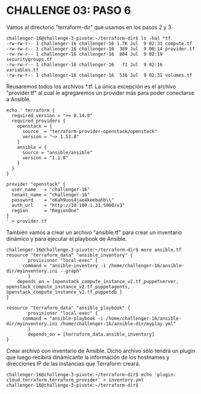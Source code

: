 # CHALLENGE 03: PASO 6

Vamos al directorio "terraform-dir" que usamos en los pasos 2 y 3.

```
challenger-16@challenge-3-pivote:~/terraform-dir$ ls -hal *tf
-rw-rw-r-- 1 challenger-16 challenger-16 1.7K Jul  9 02:31 compute.tf
-rw-rw-r-- 1 challenger-16 challenger-16  389 Jul  9 00:14 provider.tf
-rw-rw-r-- 1 challenger-16 challenger-16  884 Jul  9 02:19 securitygroups.tf
-rw-rw-r-- 1 challenger-16 challenger-16   71 Jul  9 02:16 variables.tf
-rw-rw-r-- 1 challenger-16 challenger-16  536 Jul  9 02:31 volumes.tf
```
Reusaremos todos los archivos *.tf.  La única excepción es el archivo "provider.tf" al cual le agregaremos un provider más para poder conectarse a Ansible.

```
echo ' terraform {
  required_version = ">= 0.14.0"
  required_providers {
    openstack = {
      source  = "terraform-provider-openstack/openstack"
      version = "~> 1.53.0"
    }
    ansible = {
      source = "ansible/ansible"
      version = "1.1.0"
    }
  }
}

provider "openstack" {
  user_name   = "challenger-16"
  tenant_name = "challenger-16"
  password    = "oKah9uos4jae4keebahb\\"
  auth_url    = "http://10.100.1.31:5000/v3"
  region      = "RegionOne"
}
' > provider.tf
```


También vamos a crear un archivo "ansible.tf" para crear un inventario dinámico y para ejecutar el playbook de Ansible.
```
challenger-16@challenge-3-pivote:~/terraform-dir$ more ansible.tf
resource "terraform_data" "ansible_inventory" {
        provisioner "local-exec" {
      command = "ansible-inventory -i /home/challenger-16/ansible-dir/myinventory.ini --graph"
        }
    depends_on = [openstack_compute_instance_v2.tf_puppetserver, openstack_compute_instance_v2.tf_puppetagents, openstack_compute_instance_v2.tf_puppetdb ]
}

resource "terraform_data" "ansible_playbook" {
        provisioner "local-exec" {
      command = "ansible-playbook -i /home/challenger-16/ansible-dir/myinventory.ini /home/challenger-16/ansible-dir/myplay.yml"
        }
        depends_on = [terraform_data.ansible_inventory]
}
```


Crear archivo con inventario de Ansible. Dicho archivo sólo tendrá un plugin que luego recibirá dinámicante la información de los hostnames y direcciones IP de las instancias que Terraform creará.

```
challenger-16@challenge-3-pivote:~/terraform-dir$ echo 'plugin: cloud.terraform.terraform_provider' > inventory.yml
challenger-16@challenge-3-pivote:~/terraform-dir$
```
